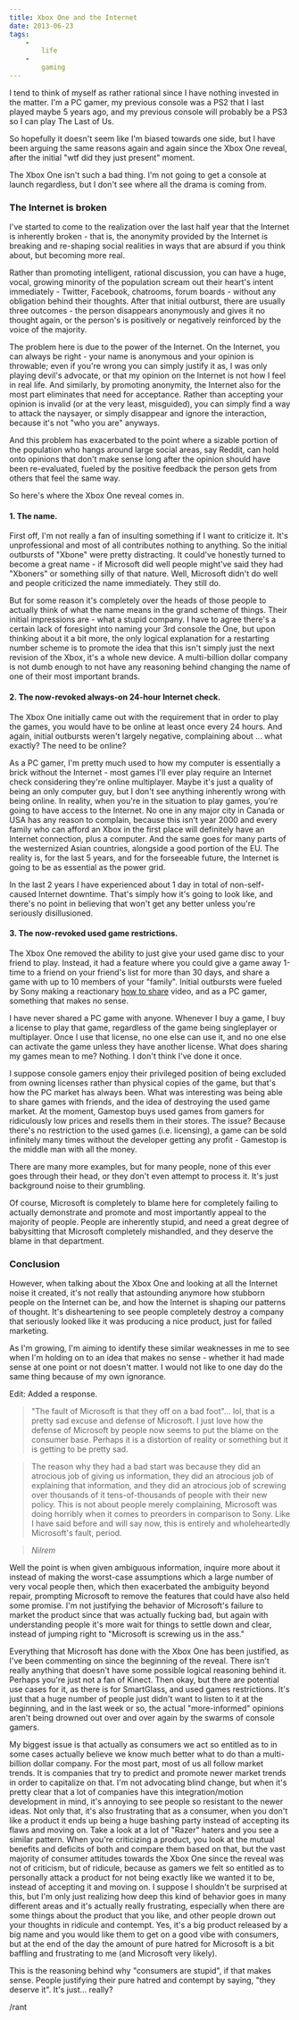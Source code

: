 ```yaml
---
title: Xbox One and the Internet
date: 2013-06-23
tags:
    -
        life
    -
        gaming
---
```


I tend to think of myself as rather rational since I have nothing invested in the matter. I'm a PC gamer, my previous console was a PS2 that I last played maybe 5 years ago, and my previous console will probably be a PS3 so I can play The Last of Us.

So hopefully it doesn't seem like I'm biased towards one side, but I have been arguing the same reasons again and again since the Xbox One reveal, after the initial "wtf did they just present" moment.

The Xbox One isn't such a bad thing. I'm not going to get a console at launch regardless, but I don't see where all the drama is coming from.

### The Internet is broken

I've started to come to the realization over the last half year that the Internet is inherently broken - that is, the anonymity provided by the Internet is breaking and re-shaping social realities in ways that are absurd if you think about, but becoming more real.

Rather than promoting intelligent, rational discussion, you can have a huge, vocal, growing minority of the population scream out their heart's intent immediately - Twitter, Facebook, chatrooms, forum boards - without any obligation behind their thoughts. After that initial outburst, there are usually three outcomes - the person disappears anonymously and gives it no thought again, or the person's is positively or negatively reinforced by the voice of the majority.

The problem here is due to the power of the Internet. On the Internet, you can always be right - your name is anonymous and your opinion is throwable; even if you're wrong you can simply justify it as, I was only playing devil's advocate, or that my opinion on the Internet is not how I feel in real life. And similarly, by promoting anonymity, the Internet also for the most part eliminates that need for acceptance. Rather than accepting your opinion is invalid (or at the very least, misguided), you can simply find a way to attack the naysayer, or simply disappear and ignore the interaction, because it's not "who you are" anyways.

And this problem has exacerbated to the point where a sizable portion of the population who hangs around large social areas, say Reddit, can hold onto opinions that don't make sense long after the opinion should have been re-evaluated, fueled by the positive feedback the person gets from others that feel the same way.

So here's where the Xbox One reveal comes in.

#### 1. The name.

First off, I'm not really a fan of insulting something if I want to criticize it. It's unprofessional and most of all contributes nothing to anything. So the initial outbursts of "Xbone" were pretty distracting. It could've honestly turned to become a great name - if Microsoft did well people might've said they had "Xboners" or something silly of that nature. Well, Microsoft didn't do well and people criticized the name immediately. They still do.

But for some reason it's completely over the heads of those people to actually think of what the name means in the grand scheme of things. Their initial impressions are - what a stupid company. I have to agree there's a certain lack of foresight into naming your 3rd console the One, but upon thinking about it a bit more, the only logical explanation for a restarting number scheme is to promote the idea that this isn't simply just the next revision of the Xbox, it's a whole new device. A multi-billion dollar company is not dumb enough to not have any reasoning behind changing the name of one of their most important brands.

#### 2. The now-revoked always-on 24-hour Internet check.

The Xbox One initially came out with the requirement that in order to play the games, you would have to be online at least once every 24 hours. And again, initial outbursts weren't largely negative, complaining about ... what exactly? The need to be online?

As a PC gamer, I'm pretty much used to how my computer is essentially a brick without the Internet - most games I'll ever play require an Internet check considering they're online multiplayer. Maybe it's just a quality of being an only computer guy, but I don't see anything inherently wrong with being online. In reality, when you're in the situation to play games, you're going to have access to the Internet. No one in any major city in Canada or USA has any reason to complain, because this isn't year 2000 and every family who can afford an Xbox in the first place will definitely have an Internet connection, plus a computer. And the same goes for many parts of the westernized Asian countries, alongside a good portion of the EU. The reality is, for the last 5 years, and for the forseeable future, the Internet is going to be as essential as the power grid.

In the last 2 years I have experienced about 1 day in total of non-self-caused Internet downtime. That's simply how it's going to look like, and there's no point in believing that won't get any better unless you're seriously disillusioned.

#### 3. The now-revoked used game restrictions.

The Xbox One removed the ability to just give your used game disc to your friend to play. Instead, it had a feature where you could give a game away 1-time to a friend on your friend's list for more than 30 days, and share a game with up to 10 members of your "family". Initial outbursts were fueled by Sony making a reactionary [how to share](http://youtu.be/kWSIFh8ICaA) video, and as a PC gamer, something that makes no sense.

I have never shared a PC game with anyone. Whenever I buy a game, I buy a license to play that game, regardless of the game being singleplayer or multiplayer. Once I use that license, no one else can use it, and no one else can activate the game unless they have another license. What does sharing my games mean to me? Nothing. I don't think I've done it once.

I suppose console gamers enjoy their privileged position of being excluded from owning licenses rather than physical copies of the game, but that's how the PC market has always been. What was interesting was being able to share games with friends, and the idea of destroying the used game market. At the moment, Gamestop buys used games from gamers for ridiculously low prices and resells them in their stores. The issue? Because there's no restriction to the used games (i.e. licensing), a game can be sold infinitely many times without the developer getting any profit - Gamestop is the middle man with all the money.

There are many more examples, but for many people, none of this ever goes through their head, or they don't even attempt to process it. It's just background noise to their grumbling.

Of course, Microsoft is completely to blame here for completely failing to actually demonstrate and promote and most importantly appeal to the majority of people. People are inherently stupid, and need a great degree of babysitting that Microsoft completely mishandled, and they deserve the blame in that department.

### Conclusion

However, when talking about the Xbox One and looking at all the Internet noise it created, it's not really that astounding anymore how stubborn people on the Internet can be, and how the Internet is shaping our patterns of thought. It's disheartening to see people completely destroy a company that seriously looked like it was producing a nice product, just for failed marketing.

As I'm growing, I'm aiming to identify these similar weaknesses in me to see when I'm holding on to an idea that makes no sense - whether it had made sense at one point or not doesn't matter. I would not like to one day do the same thing because of my own ignorance.






Edit: Added a response.

> "The fault of Microsoft is that they off on a bad foot"... lol, that is a pretty sad excuse and defense of Microsoft. I just love how the defense of Microsoft by people now seems to put the blame on the consumer base. Perhaps it is a distortion of reality or something but it is getting to be pretty sad.

> The reason why they had a bad start was because they did an atrocious job of giving us information, they did an atrocious job of explaining that information, and they did an atrocious job of screwing over thousands of it tens-of-thousands of people with their new policy. This is not about people merely complaining, Microsoft was doing horribly when it comes to preorders in comparison to Sony. Like I have said before and will say now, this is entirely and wholeheartedly Microsoft's fault, period.

> <cite>Nilrem</cite>


Well the point is when given ambiguous information, inquire more about it instead of making the worst-case assumptions which a large number of very vocal people then, which then exacerbated the ambiguity beyond repair, prompting Microsoft to remove the features that could have also held some promise. I'm not justifying the behavior of Microsoft's failure to market the product since that was actually fucking bad, but again with understanding people it's more wait for things to settle down and clear, instead of jumping right to "Microsoft is screwing us in the ass."

Everything that Microsoft has done with the Xbox One has been justified, as I've been commenting on since the beginning of the reveal. There isn't really anything that doesn't have some possible logical reasoning behind it. Perhaps you're just not a fan of Kinect. Then okay, but there are potential use cases for it, as there is for SmartGlass, and used games restrictions. It's just that a huge number of people just didn't want to listen to it at the beginning, and in the last week or so, the actual "more-informed" opinions aren't being drowned out over and over again by the swarms of console gamers.

My biggest issue is that actually as consumers we act so entitled as to in some cases actually believe we know much better what to do than a multi-billion dollar company. For the most part, most of us all follow market trends. It is companies that try to predict and promote newer market trends in order to capitalize on that. I'm not advocating blind change, but when it's pretty clear that a lot of companies have this integration/motion development in mind, it's annoying to see people so resistant to the newer ideas. Not only that, it's also frustrating that as a consumer, when you don't like a product it ends up being a huge bashing party instead of accepting its flaws and moving on. Take a look at a lot of "Razer" haters and you see a similar pattern. When you're criticizing a product, you look at the mutual benefits and deficits of both and compare them based on that, but the vast majority of consumer attitudes towards the Xbox One since the reveal was not of criticism, but of ridicule, because as gamers we felt so entitled as to personally attack a product for not being exactly like we wanted it to be, instead of accepting it and moving on. I suppose I shouldn't be surprised at this, but I'm only just realizing how deep this kind of behavior goes in many different areas and it's actually really frustrating, especially when there are some things about the product that you like, and other people drown out your thoughts in ridicule and contempt. Yes, it's a big product released by a big name and you would like them to get on a good vibe with consumers, but at the end of the day the amount of pure hatred for Microsoft is a bit baffling and frustrating to me (and Microsoft very likely).

This is the reasoning behind why "consumers are stupid", if that makes sense. People justifying their pure hatred and contempt by saying, "they deserve it". It's just... really?

/rant
